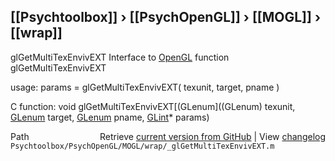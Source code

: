 ## [[Psychtoolbox]] &#8250; [[PsychOpenGL]] &#8250; [[MOGL]] &#8250; [[wrap]]

glGetMultiTexEnvivEXT  Interface to [OpenGL](OpenGL) function glGetMultiTexEnvivEXT  
  
usage:  params = glGetMultiTexEnvivEXT( texunit, target, pname )  
  
C function:  void glGetMultiTexEnvivEXT[(GLenum]((GLenum) texunit, [GLenum](GLenum) target, [GLenum](GLenum) pname, [GLint](GLint)\* params)  




<div class="code_header" style="text-align:right;">
  <span style="float:left;">Path&nbsp;&nbsp;</span> <span class="counter">Retrieve <a href=
  "https://raw.github.com/Psychtoolbox-3/Psychtoolbox-3/beta/Psychtoolbox/PsychOpenGL/MOGL/wrap/_glGetMultiTexEnvivEXT.m">current version from GitHub</a> | View <a href=
  "https://github.com/Psychtoolbox-3/Psychtoolbox-3/commits/beta/Psychtoolbox/PsychOpenGL/MOGL/wrap/_glGetMultiTexEnvivEXT.m">changelog</a></span>
</div>
<div class="code">
  <code>Psychtoolbox/PsychOpenGL/MOGL/wrap/_glGetMultiTexEnvivEXT.m</code>
</div>


